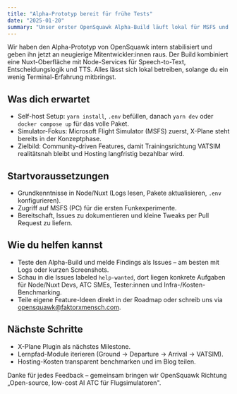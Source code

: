 ```yaml
---
title: "Alpha-Prototyp bereit für frühe Tests"
date: "2025-01-20"
summary: "Unser erster OpenSquawk Alpha-Build läuft lokal für MSFS und zeigt, wohin die Reise Richtung community-getriebener AI-ATC geht."
---
```


Wir haben den Alpha-Prototyp von OpenSquawk intern stabilisiert und geben ihn jetzt an neugierige Mitentwickler:innen raus. Der Build kombiniert eine Nuxt-Oberfläche mit Node-Services für Speech-to-Text, Entscheidungslogik und TTS. Alles lässt sich lokal betreiben, solange du ein wenig Terminal-Erfahrung mitbringst.

## Was dich erwartet

- Self-host Setup: `yarn install`, `.env` befüllen, danach `yarn dev` oder `docker compose up` für das volle Paket.
- Simulator-Fokus: Microsoft Flight Simulator (MSFS) zuerst, X-Plane steht bereits in der Konzeptphase.
- Zielbild: Community-driven Features, damit Trainingsrichtung VATSIM realitätsnah bleibt und Hosting langfristig bezahlbar wird.

## Startvoraussetzungen

- Grundkenntnisse in Node/Nuxt (Logs lesen, Pakete aktualisieren, `.env` konfigurieren).
- Zugriff auf MSFS (PC) für die ersten Funkexperimente.
- Bereitschaft, Issues zu dokumentieren und kleine Tweaks per Pull Request zu liefern.

## Wie du helfen kannst

- Teste den Alpha-Build und melde Findings als Issues – am besten mit Logs oder kurzen Screenshots.
- Schau in die Issues labeled `help-wanted`, dort liegen konkrete Aufgaben für Node/Nuxt Devs, ATC SMEs, Tester:innen und Infra-/Kosten-Benchmarking.
- Teile eigene Feature-Ideen direkt in der Roadmap oder schreib uns via [opensquawk@faktorxmensch.com](mailto:opensquawk@faktorxmensch.com).

## Nächste Schritte

- X-Plane Plugin als nächstes Milestone.
- Lernpfad-Module iterieren (Ground → Departure → Arrival → VATSIM).
- Hosting-Kosten transparent benchmarken und im Blog teilen.

Danke für jedes Feedback – gemeinsam bringen wir OpenSquawk Richtung „Open-source, low-cost AI ATC für Flugsimulatoren".
